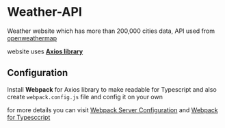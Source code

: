 # Weather-API

Weather website which has more than 200,000 cities data, API used from [openweathermap](https://openweathermap.org/api)

website uses **[Axios library](https://github.com/axios/axios)** 

## Configuration 

Install **Webpack** for Axios library to make readable for Typescript and also create `webpack.config.js` file and config it on your own

for more details you can visit [Webpack Server Configuration](https://webpack.js.org/configuration/dev-server/) and [Webpack for Typesccript](https://webpack.js.org/guides/typescript/)

